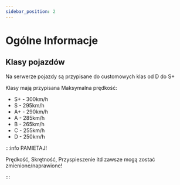 ```yaml
---
sidebar_position: 2
---
```


# Ogólne Informacje

## Klasy pojazdów
Na serwerze pojazdy są przypisane do customowych klas od D do S+

Klasy mają przypisana Maksymalna prędkość:

- S+ - 300km/h 
- S  - 295km/h
- A+ - 290km/h
- A  - 285km/h 
- B  - 265km/h
- C  - 255km/h
- D  - 250km/h

:::info PAMIETAJ!

Prędkość, Skrętność, Przyspieszenie itd zawsze mogą zostać zmienione/naprawione!

:::
